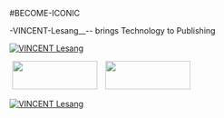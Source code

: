 #BECOME-ICONIC

-VINCENT-Lesang__-- brings Technology to Publishing

<a href="https://drive.google.com/drive/folders/1SCPLuuEhJSFEz5O7PWe5rrMD9rRf8KfZ"> <img src="https://github.com/vincentlesang/vincentlesang.github.io/blob/master/logosubs.png" alt="VINCENT Lesang"> </a>

<div style="display: inline-block;">

<img style="display: inline; margin: 0 5px;" title="heartica_logo" src="https://github.com/vincentlesang/vincentlesang.github.io/blob/master/logosubs.png" alt="" width="150" height="50">

<img style="display: inline; margin: 0 5px;" title="heartica_logo" src="https://github.com/vincentlesang/vincentlesang.github.io/blob/master/logosubs.png" alt="" width="150" height="50">

<a href="https://drive.google.com/drive/folders/1SCPLuuEhJSFEz5O7PWe5rrMD9rRf8KfZ"> <img src="https://github.com/vincentlesang/vincentlesang.github.io/blob/master/logosubs.png" alt="VINCENT Lesang"> </a>


</div> 



